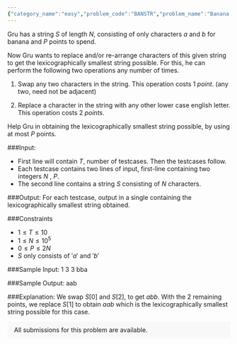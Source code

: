 ```yaml
---
{"category_name":"easy","problem_code":"BANSTR","problem_name":"Banana String","problemComponents":{"constraints":"","constraintsState":false,"subtasks":"","subtasksState":false,"inputFormat":"","inputFormatState":false,"outputFormat":"","outputFormatState":false,"sampleTestCases":{}},"video_editorial_url":"","languages_supported":{"0":"CPP14","1":"C","2":"JAVA","3":"PYTH 3.6","4":"PYTH","5":"PYP3","6":"CS2","7":"ADA","8":"PYPY","9":"TEXT","10":"PAS fpc","11":"NODEJS","12":"RUBY","13":"PHP","14":"GO","15":"HASK","16":"TCL","17":"PERL","18":"SCALA","19":"LUA","20":"kotlin","21":"BASH","22":"JS","23":"LISP sbcl","24":"rust","25":"PAS gpc","26":"BF","27":"CLOJ","28":"R","29":"D","30":"CAML","31":"FORT","32":"ASM","33":"swift","34":"FS","35":"WSPC","36":"LISP clisp","37":"SQL","38":"SCM guile","39":"PERL6","40":"ERL","41":"CLPS","42":"ICK","43":"NICE","44":"PRLG","45":"ICON","46":"COB","47":"SCM chicken","48":"PIKE","49":"SCM qobi","50":"ST","51":"NEM"},"max_timelimit":1,"source_sizelimit":50000,"problem_author":"kabeer27","problem_tester":null,"date_added":"21-12-2019","tags":{"0":"greedy","1":"kabeer27","2":"medium","3":"plit2020"},"problem_difficulty_level":"Medium","best_tag":"","editorial_url":"https://discuss.codechef.com/problems/BANSTR","time":{"view_start_date":1578942000,"submit_start_date":1578942000,"visible_start_date":1578942000,"end_date":1735669800},"is_direct_submittable":false,"problemDiscussURL":"https://discuss.codechef.com/search?q=BANSTR","is_proctored":false,"visitedContests":{},"layout":"problem"}
---
```

Gru has a string $S$ of length $N$, consisting of only characters $a$ and $b$ for banana and $P$ points to spend.

Now Gru wants to replace and/or re-arrange characters of this given string to get the lexicographically smallest string possible. For this, he can perform the following two operations any number of times.

1) Swap any two characters in the string. This operation costs $1$ $point$. (any two, need not be adjacent)

2) Replace a character in the string with any other lower case english letter. This operation costs $2$ $points$.

Help Gru in obtaining the lexicographically smallest string possible, by using at most $P$ points.

###Input:

- First line will contain $T$, number of testcases. Then the testcases follow. 
- Each testcase contains two lines of input, first-line containing two integers $N$ , $P$.
- The second line contains a string $S$ consisting of $N$ characters.

###Output:
For each testcase, output in a single containing the lexicographically smallest string obtained.

###Constraints 
- $1 \leq T \leq 10$
- $1 \leq N \leq 10^5$
- $0 \leq P \leq 2N$
- $S$ only consists of $'a'$ and $'b'$


###Sample Input:
	1
	3 3
	bba

###Sample Output:
	aab
	
###Explanation:
We swap $S[0]$ and $S[2]$, to get $abb$. With the 2 remaining points, we replace $S[1]$ to obtain $aab$ which is the lexicographically smallest string possible for this case.

<aside style='background: #f8f8f8;padding: 10px 15px;'><div>All submissions for this problem are available.</div></aside>